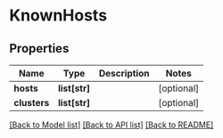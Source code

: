 # KnownHosts

## Properties
Name | Type | Description | Notes
------------ | ------------- | ------------- | -------------
**hosts** | **list[str]** |  | [optional] 
**clusters** | **list[str]** |  | [optional] 

[[Back to Model list]](../README.md#documentation-for-models) [[Back to API list]](../README.md#documentation-for-api-endpoints) [[Back to README]](../README.md)

